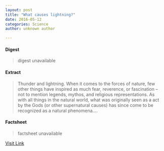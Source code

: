 ```yaml
---
layout: post
title: "What causes lightning?"
date: 2016-05-12
categories: Science
author: unknown author

---
```



#### Digest
>digest unavailable

#### Extract
>Thunder and lightning. When it comes to the forces of nature, few other things have inspired as much fear, reverence, or fascination – not to mention legends, mythos, and religious representations. As with all things in the natural world, what was originally seen as a act by the Gods (or other supernatural causes) has since come to be recognized as a natural phenomena....

#### Factsheet
>factsheet unavailable

[Visit Link](http://phys.org/news/2015-07-lightning.html)


